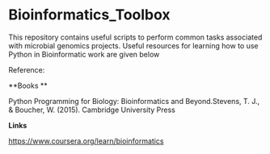 # Bioinformatics_Toolbox
This repository contains useful scripts to perform common tasks associated with microbial genomics projects. 
Useful resources for learning how to use Python in Bioinformatic work are given below





Reference:

**Books **

Python Programming for Biology: Bioinformatics and Beyond.Stevens, T. J., & Boucher, W. (2015). Cambridge University Press

**Links**

https://www.coursera.org/learn/bioinformatics
